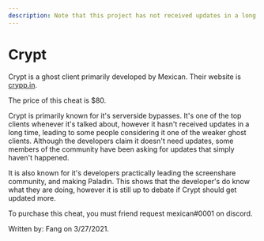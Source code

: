 ```yaml
---
description: Note that this project has not received updates in a long time.
---
```


# Crypt

Crypt is a ghost client primarily developed by Mexican. Their website is [crypp.in](https://crypp.in).

The price of this cheat is $80.

Crypt is primarily known for it's serverside bypasses. It's one of the top clients whenever it's talked about, however it hasn't received updates in a long time, leading to some people considering it one of the weaker ghost clients. Although the developers claim it doesn't need updates, some members of the community have been asking for updates that simply haven't happened.

It is also known for it's developers practically leading the screenshare community, and making Paladin. This shows that the developer's do know what they are doing, however it is still up to debate if Crypt should get updated more.

To purchase this cheat, you must friend request mexican\#0001 on discord.

Written by: Fang on 3/27/2021.



